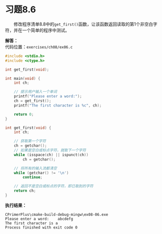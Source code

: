# 习题8.6

&emsp;&emsp;修改程序清单8.8中的`get_first()`函数，让该函数返回读取的第1个非空白字符，并在一个简单的程序中测试。

**解答：**  
代码位置：`exercises/ch08/ex06.c`
```c
#include <stdio.h>
#include <ctype.h>

int get_first(void);

int main(void) {
    int ch;

    // 提示用户输入一个单词
    printf("Please enter a word:");
    ch = get_first();
    printf("The first character is %c", ch);

    return 0;
}

int get_first(void) {
    int ch;

    // 获取第一个字符
    ch = getchar();
    // 如果是空白或标点字符，就取下一个字符
    while (isspace(ch) || ispunct(ch))
        ch = getchar();

    // 将所有的输入流都清空
    while (getchar() != '\n')
        continue;

    // 返回不是空白或标点的字符，即已取到的字符
    return ch;
}
```

**执行结果：**
```
CPrimerPlus\cmake-build-debug-mingw\ex08-06.exe
Please enter a word:    abcdefg
The first character is a
Process finished with exit code 0
```